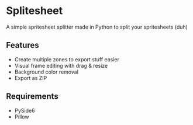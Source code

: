 # Splitesheet
A simple spritesheet splitter made in Python to split your spritesheets (duh)

## Features
+ Create multiple zones to export stuff easier
+ Visual frame editing with drag & resize
+ Background color removal
+ Export as ZIP

## Requirements
+ PySide6
+ Pillow
